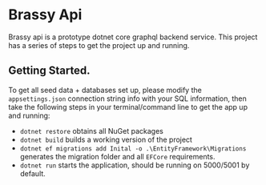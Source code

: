 # Brassy Api

Brassy api is a prototype dotnet core graphql backend service. This project has a series of steps to get the project up and running.

## Getting Started.

To get all seed data + databases set up, please modify the `appsettings.json` connection string info with your SQL information, then take the following steps in your terminal/command line to get the app up and running:

-   `dotnet restore` obtains all NuGet packages
-   `dotnet build` builds a working version of the project
-   `dotnet ef migrations add Inital -o .\EntityFramework\Migrations` generates the migration folder and all `EFCore` requirements.
-   `dotnet run` starts the application, should be running on 5000/5001 by default.
